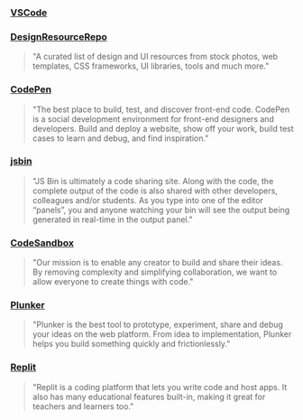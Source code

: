 ### [VSCode](https://code.visualstudio.com/)


### [DesignResourceRepo](https://github.com/bradtraversy/design-resources-for-developers)
> "A curated list of design and UI resources from stock photos, web templates, CSS frameworks, UI libraries, tools and much more."

### [CodePen](https://codepen.io/)
> "The best place to build, test, and discover front-end code.
CodePen is a social development environment for front-end designers and developers. Build and deploy a website, show off your work, build test cases to learn and debug, and find inspiration."

### [jsbin](https://jsbin.com/)
> "JS Bin is ultimately a code sharing site. Along with the code, the complete output of the code is also shared with other developers, colleagues and/or students. As you type into one of the editor “panels”, you and anyone watching your bin will see the output being generated in real-time in the output panel."

### [CodeSandbox](https://codesandbox.io/)
> "Our mission is to enable any creator to build and share their ideas. By removing complexity and simplifying collaboration, we want to allow everyone to create things with code."


### [Plunker](https://www.plnkr.co)
> "Plunker is the best tool to prototype, experiment, share and debug your ideas on the web platform. From idea to implementation, Plunker helps you build something quickly and frictionlessly."

### [Replit](https://replit.com/)
> "Replit is a coding platform that lets you write code and host apps. It also has many educational features built-in, making it great for teachers and learners too."